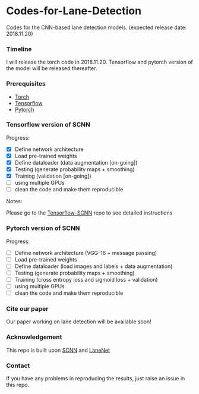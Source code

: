 # Codes-for-Lane-Detection
Codes for the CNN-based lane detection models. (expected release date: 2018.11.20)

### Timeline
I will release the torch code in 2018.11.20. Tensorflow and pytorch version of the model will be released thereafter.

### Prerequisites
- [Torch](http://torch.ch/docs/getting-started.html)
- [Tensorflow](https://www.tensorflow.org/)
- [Pytorch](https://pytorch.org/)

### Tensorflow version of SCNN

Progress:
- [x] Define network architecture
- [x] Load pre-trained weights
- [x] Define dataloader (data augmentation [on-going])
- [x] Testing (generate probability maps + smoothing)
- [x] Training (validation [on-going])
- [ ] using multiple GPUs
- [ ] clean the code and make them reproducible

Notes:

Please go to the [Tensorflow-SCNN](https://github.com/cardwing/Codes-for-Lane-Detection/tree/master/Tensorflow-SCNN) repo to see detailed instructions

### Pytorch version of SCNN

Progress:
- [ ] Define network architecture (VGG-16 + message passing)
- [ ] Load pre-trained weights
- [ ] Define dataloader (load images and labels + data augmentation)
- [ ] Testing (generate probability maps + smoothing)
- [ ] Training (cross entropy loss and sigmoid loss + validation)
- [ ] using multiple GPUs
- [ ] clean the code and make them reproducible

### Cite our paper
Our paper working on lane detection will be available soon!

### Acknowledgement
This repo is built upon [SCNN](https://github.com/XingangPan/SCNN) and [LaneNet](https://github.com/MaybeShewill-CV/lanenet-lane-detection)

### Contact
If you have any problems in reproducing the results, just raise an issue in this repo.
